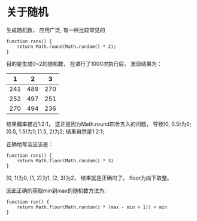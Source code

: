 # 关于随机

生成随机数， 应用广泛, 有一种比较常见的

    function rans() {
        return Math.round(Math.random() * 2); 
    }

目的是生成0~2的随机数， 在进行了1000次执行后， 发现结果为： 

| 1   | 2   | 3   |
|-----|-----|-----|
| 241 | 489 | 270 |
| 252 | 497 | 251 |
| 270 | 494 | 236 |

结果概率接近1:2:1， 这正是因为Math.round四舍五入的问题， 导致[0, 0.5)为0; [0.5, 1.5)为1; [1.5, 2)为2; 结果自然是1:2:1; 

正确地写法应该是： 

    function rans() {
        return Math.floor(Math.random() * 3)
    }

[0, 1)为0, [1, 2)为1, [2, 3)为2， 结果就是正确的了。 floor为向下取整。 

因此正确的获取min到max的随机数方法为:

    function ran() {
        return Math.floor(Math.random() * (max - min + 1)) + min
    }

